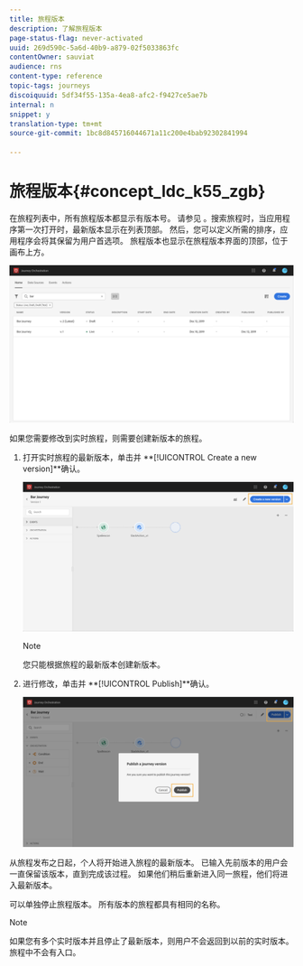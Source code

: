 ```yaml
---
title: 旅程版本
description: 了解旅程版本
page-status-flag: never-activated
uuid: 269d590c-5a6d-40b9-a879-02f5033863fc
contentOwner: sauviat
audience: rns
content-type: reference
topic-tags: journeys
discoiquuid: 5df34f55-135a-4ea8-afc2-f9427ce5ae7b
internal: n
snippet: y
translation-type: tm+mt
source-git-commit: 1bc8d845716044671a11c200e4bab92302841994

---
```



# 旅程版本{#concept_ldc_k55_zgb}

在旅程列表中，所有旅程版本都显示有版本号。 请参见 [](../building-journeys/using-the-journey-designer.md)。搜索旅程时，当应用程序第一次打开时，最新版本显示在列表顶部。 然后，您可以定义所需的排序，应用程序会将其保留为用户首选项。 旅程版本也显示在旅程版本界面的顶部，位于画布上方。

![](../assets/journeyversions1.png)

如果您需要修改到实时旅程，则需要创建新版本的旅程。

1. 打开实时旅程的最新版本，单击并 **[!UICONTROL Create a new version]**确认。

   ![](../assets/journeyversions2.png)

   >[!NOTE]
   >
   >您只能根据旅程的最新版本创建新版本。

1. 进行修改，单击并 **[!UICONTROL Publish]**确认。

   ![](../assets/journeyversions3.png)

从旅程发布之日起，个人将开始进入旅程的最新版本。 已输入先前版本的用户会一直保留该版本，直到完成该过程。 如果他们稍后重新进入同一旅程，他们将进入最新版本。

可以单独停止旅程版本。 所有版本的旅程都具有相同的名称。

>[!NOTE]
>
>如果您有多个实时版本并且停止了最新版本，则用户不会返回到以前的实时版本。 旅程中不会有入口。
